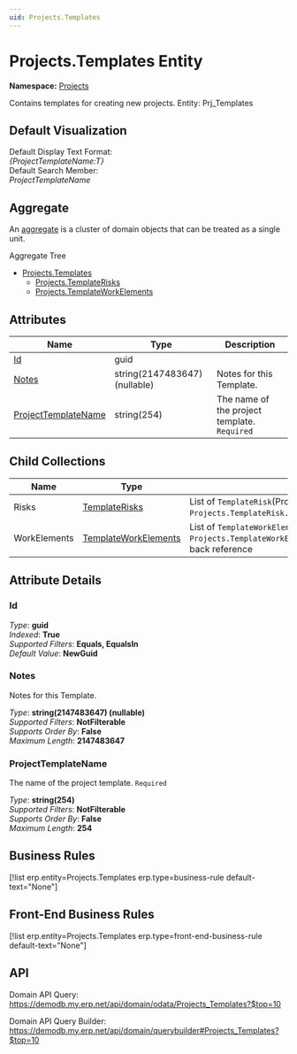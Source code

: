 ```yaml
---
uid: Projects.Templates
---
```

# Projects.Templates Entity

**Namespace:** [Projects](Projects.md)  

Contains templates for creating new projects. Entity: Prj_Templates

## Default Visualization
Default Display Text Format:  
_{ProjectTemplateName:T}_  
Default Search Member:  
_ProjectTemplateName_  

## Aggregate
An [aggregate](https://docs.erp.net/tech/advanced/concepts/aggregates.html) is a cluster of domain objects that can be treated as a single unit.  

Aggregate Tree  
* [Projects.Templates](Projects.Templates.md)  
  * [Projects.TemplateRisks](Projects.TemplateRisks.md)  
  * [Projects.TemplateWorkElements](Projects.TemplateWorkElements.md)  

## Attributes

| Name | Type | Description |
| ---- | ---- | --- |
| [Id](Projects.Templates.md#id) | guid |  
| [Notes](Projects.Templates.md#notes) | string(2147483647) (nullable) | Notes for this Template. 
| [ProjectTemplateName](Projects.Templates.md#projecttemplatename) | string(254) | The name of the project template. `Required` 

## Child Collections

| Name | Type | Description |
| ---- | ---- | --- |
| Risks | [TemplateRisks](Projects.TemplateRisks.md) | List of `TemplateRisk`(Projects.TemplateRisks.md) child objects, based on the `Projects.TemplateRisk.ProjectTemplate`(Projects.TemplateRisks.md#projecttemplate) back reference 
| WorkElements | [TemplateWorkElements](Projects.TemplateWorkElements.md) | List of `TemplateWorkElement`(Projects.TemplateWorkElements.md) child objects, based on the `Projects.TemplateWorkElement.ProjectTemplate`(Projects.TemplateWorkElements.md#projecttemplate) back reference 


## Attribute Details

### Id

_Type_: **guid**  
_Indexed_: **True**  
_Supported Filters_: **Equals, EqualsIn**  
_Default Value_: **NewGuid**  

### Notes

Notes for this Template.

_Type_: **string(2147483647) (nullable)**  
_Supported Filters_: **NotFilterable**  
_Supports Order By_: **False**  
_Maximum Length_: **2147483647**  

### ProjectTemplateName

The name of the project template. `Required`

_Type_: **string(254)**  
_Supported Filters_: **NotFilterable**  
_Supports Order By_: **False**  
_Maximum Length_: **254**  



## Business Rules

[!list erp.entity=Projects.Templates erp.type=business-rule default-text="None"]

## Front-End Business Rules

[!list erp.entity=Projects.Templates erp.type=front-end-business-rule default-text="None"]

## API

Domain API Query:
<https://demodb.my.erp.net/api/domain/odata/Projects_Templates?$top=10>

Domain API Query Builder:
<https://demodb.my.erp.net/api/domain/querybuilder#Projects_Templates?$top=10>

